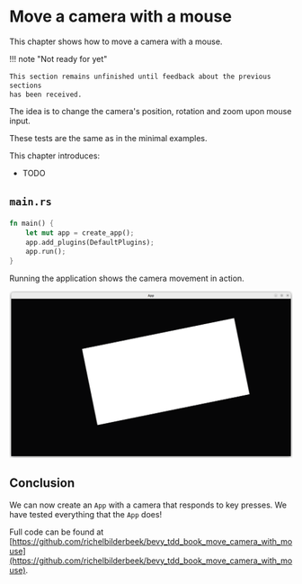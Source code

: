 # Move a camera with a mouse

This chapter shows how to move a camera with a mouse.

!!! note "Not ready for yet"

    This section remains unfinished until feedback about the previous sections
    has been received.

The idea is to change the camera's position, rotation and zoom upon mouse input.

These tests are the same as in the minimal examples.

This chapter introduces:

- TODO

## `main.rs`

```rust
fn main() {
    let mut app = create_app();
    app.add_plugins(DefaultPlugins);
    app.run();
}
```

Running the application shows the camera movement in action.

![The App in action](move_camera_with_mouse.png)

## Conclusion

We can now create an `App` with a camera that responds to key presses.
We have tested everything that the `App` does!

Full code can be found at [https://github.com/richelbilderbeek/bevy_tdd_book_move_camera_with_mouse](https://github.com/richelbilderbeek/bevy_tdd_book_move_camera_with_mouse).

